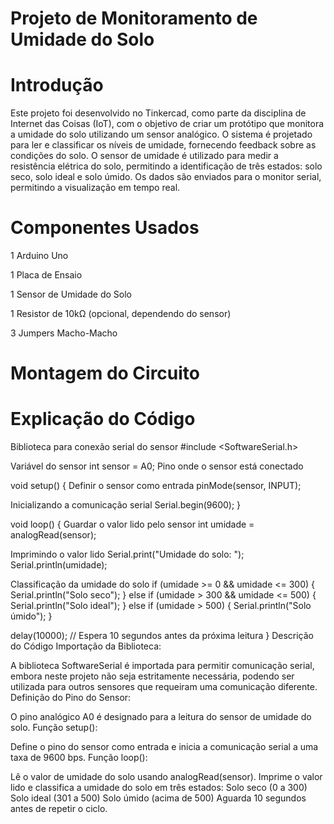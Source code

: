 # Projeto de Monitoramento de Umidade do Solo
# Introdução
Este projeto foi desenvolvido no Tinkercad, como parte da disciplina de Internet
das Coisas (IoT), com o objetivo de criar um protótipo que monitora a umidade do
solo utilizando um sensor analógico. O sistema é projetado para ler e classificar 
os níveis de umidade, fornecendo feedback sobre as condições do solo.
O sensor de umidade é utilizado para medir a resistência elétrica do solo,
permitindo a identificação de três estados: solo seco, solo ideal e solo úmido.
Os dados são enviados para o monitor serial, permitindo a visualização em tempo real.

# Componentes Usados
1 Arduino Uno

1 Placa de Ensaio

1 Sensor de Umidade do Solo

1 Resistor de 10kΩ (opcional, dependendo do sensor)

3 Jumpers Macho-Macho

# Montagem do Circuito

# Explicação do Código

 Biblioteca para conexão serial do sensor
#include <SoftwareSerial.h>

 Variável do sensor
int sensor = A0;  Pino onde o sensor está conectado

void setup() {
   Definir o sensor como entrada
  pinMode(sensor, INPUT);
  
   Inicializando a comunicação serial
  Serial.begin(9600);
}

void loop() {
   Guardar o valor lido pelo sensor
  int umidade = analogRead(sensor);
  
   Imprimindo o valor lido
  Serial.print("Umidade do solo: ");  
  Serial.println(umidade);
  
   Classificação da umidade do solo
  if (umidade >= 0 && umidade <= 300) {
    Serial.println("Solo seco");
  } else if (umidade > 300 && umidade <= 500) {
    Serial.println("Solo ideal");
  } else if (umidade > 500) {
    Serial.println("Solo úmido");
  }

  delay(10000); // Espera 10 segundos antes da próxima leitura
}
Descrição do Código
Importação da Biblioteca:

A biblioteca SoftwareSerial é importada para permitir comunicação serial, embora neste projeto não seja estritamente necessária, podendo ser utilizada para outros sensores que requeiram uma comunicação diferente.
Definição do Pino do Sensor:

O pino analógico A0 é designado para a leitura do sensor de umidade do solo.
Função setup():

Define o pino do sensor como entrada e inicia a comunicação serial a uma taxa de 9600 bps.
Função loop():

Lê o valor de umidade do solo usando analogRead(sensor).
Imprime o valor lido e classifica a umidade do solo em três estados:
Solo seco (0 a 300)
Solo ideal (301 a 500)
Solo úmido (acima de 500)
Aguarda 10 segundos antes de repetir o ciclo.
